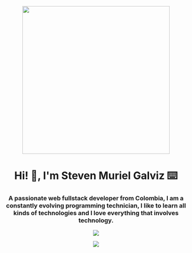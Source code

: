 <div id="header" align="center">
  <img src="https://media.giphy.com/media/Dh5q0sShxgp13DwrvG/giphy.gif" width="400"/>
  <h1 align="center">Hi! 👋, I'm Steven Muriel Galviz ⌨️</h1>
  <h3 align="center">A passionate web fullstack developer from Colombia, I am a constantly evolving programming technician, I like to learn all kinds of technologies and I love everything that involves technology.</h3>
</div>

<div id="badges" align="center">
  <p><a href="https://www.npmjs.com/"><img src="https://img.shields.io/npm/v/npm.svg?logo=npm"></a></p>
  <p><a href="https://www.npmjs.com/"><img src="https://img.shields.io/npm/v/npm.svg?logo=npm"></a></p>
</div>
